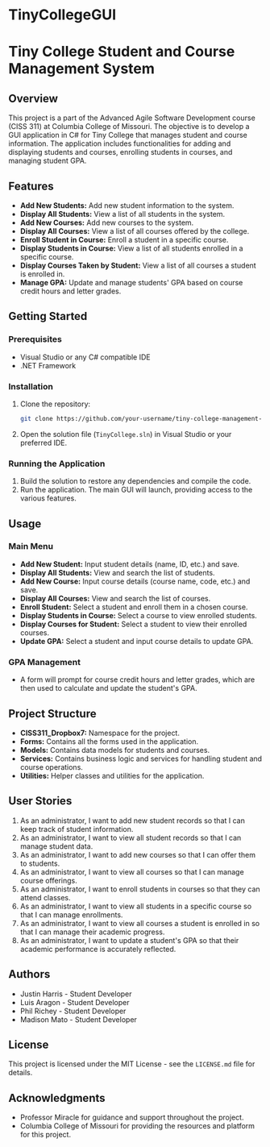 # TinyCollegeGUI
# Tiny College Student and Course Management System

## Overview
This project is a part of the Advanced Agile Software Development course (CISS 311) at Columbia College of Missouri. The objective is to develop a GUI application in C# for Tiny College that manages student and course information. The application includes functionalities for adding and displaying students and courses, enrolling students in courses, and managing student GPA.

## Features
- **Add New Students:** Add new student information to the system.
- **Display All Students:** View a list of all students in the system.
- **Add New Courses:** Add new courses to the system.
- **Display All Courses:** View a list of all courses offered by the college.
- **Enroll Student in Course:** Enroll a student in a specific course.
- **Display Students in Course:** View a list of all students enrolled in a specific course.
- **Display Courses Taken by Student:** View a list of all courses a student is enrolled in.
- **Manage GPA:** Update and manage students' GPA based on course credit hours and letter grades.

## Getting Started
### Prerequisites
- Visual Studio or any C# compatible IDE
- .NET Framework

### Installation
1. Clone the repository:
    ```bash
    git clone https://github.com/your-username/tiny-college-management-system.git
    ```
2. Open the solution file (`TinyCollege.sln`) in Visual Studio or your preferred IDE.

### Running the Application
1. Build the solution to restore any dependencies and compile the code.
2. Run the application. The main GUI will launch, providing access to the various features.

## Usage
### Main Menu
- **Add New Student:** Input student details (name, ID, etc.) and save.
- **Display All Students:** View and search the list of students.
- **Add New Course:** Input course details (course name, code, etc.) and save.
- **Display All Courses:** View and search the list of courses.
- **Enroll Student:** Select a student and enroll them in a chosen course.
- **Display Students in Course:** Select a course to view enrolled students.
- **Display Courses for Student:** Select a student to view their enrolled courses.
- **Update GPA:** Select a student and input course details to update GPA.

### GPA Management
- A form will prompt for course credit hours and letter grades, which are then used to calculate and update the student's GPA.

## Project Structure
- **CISS311_Dropbox7:** Namespace for the project.
- **Forms:** Contains all the forms used in the application.
- **Models:** Contains data models for students and courses.
- **Services:** Contains business logic and services for handling student and course operations.
- **Utilities:** Helper classes and utilities for the application.

## User Stories
1. As an administrator, I want to add new student records so that I can keep track of student information.
2. As an administrator, I want to view all student records so that I can manage student data.
3. As an administrator, I want to add new courses so that I can offer them to students.
4. As an administrator, I want to view all courses so that I can manage course offerings.
5. As an administrator, I want to enroll students in courses so that they can attend classes.
6. As an administrator, I want to view all students in a specific course so that I can manage enrollments.
7. As an administrator, I want to view all courses a student is enrolled in so that I can manage their academic progress.
8. As an administrator, I want to update a student's GPA so that their academic performance is accurately reflected.


## Authors
- Justin Harris   -  Student Developer
- Luis Aragon     -  Student Developer
- Phil Richey     -  Student Developer
- Madison Mato    -  Student Developer

## License
This project is licensed under the MIT License - see the `LICENSE.md` file for details.

## Acknowledgments
- Professor Miracle for guidance and support throughout the project.
- Columbia College of Missouri for providing the resources and platform for this project.

